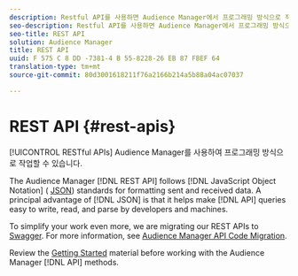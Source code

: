 ```yaml
---
description: Restful API를 사용하면 Audience Manager에서 프로그래밍 방식으로 작업할 수 있습니다.
seo-description: Restful API를 사용하면 Audience Manager에서 프로그래밍 방식으로 작업할 수 있습니다.
seo-title: REST API
solution: Audience Manager
title: REST API
uuid: F 575 C 8 DD -7381-4 B 55-8228-26 EB 87 FBEF 64
translation-type: tm+mt
source-git-commit: 80d3001618211f76a2166b214a5b88a04ac07037

---
```



# REST API {#rest-apis}

[!UICONTROL RESTful APIs] Audience Manager를 사용하여 프로그래밍 방식으로 작업할 수 있습니다.

The Audience Manager [!DNL REST API] follows [!DNL JavaScript Object Notation] ( [JSON](https://www.json.org/)) standards for formatting sent and received data. A principal advantage of [!DNL JSON] is that it helps make [!DNL API] queries easy to write, read, and parse by developers and machines.

To simplify your work even more, we are migrating our REST APIs to [Swagger](https://swagger.io/solutions/api-documentation/). For more information, see [Audience Manager API Code Migration](/help/using/api/api-swagger-migration.md).

Review the [Getting Started](../../api/rest-api-main/aam-api-getting-started.md#getting-started-with-rest-apis) material before working with the Audience Manager [!DNL API] methods.